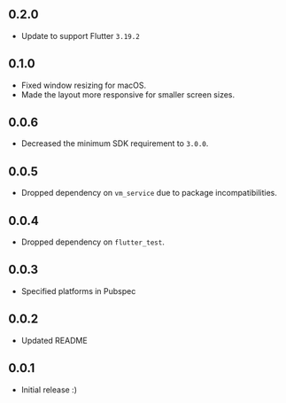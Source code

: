 ## 0.2.0

* Update to support Flutter `3.19.2`

## 0.1.0

* Fixed window resizing for macOS.
* Made the layout more responsive for smaller screen sizes.

## 0.0.6

* Decreased the minimum SDK requirement to `3.0.0`.

## 0.0.5

* Dropped dependency on `vm_service` due to package incompatibilities.

## 0.0.4

* Dropped dependency on `flutter_test`.

## 0.0.3

* Specified platforms in Pubspec

## 0.0.2

* Updated README

## 0.0.1

* Initial release :)
